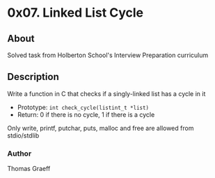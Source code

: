 # 0x07. Linked List Cycle

## About
Solved task from Holberton School's Interview Preparation curriculum

## Description
Write a function in C that checks if a singly-linked list has a cycle in it

* Prototype: `int check_cycle(listint_t *list)`
* Return: 0 if there is no cycle, 1 if there is a cycle

Only write, printf, putchar, puts, malloc and free are allowed from stdio/stdlib

### Author
Thomas Graeff
